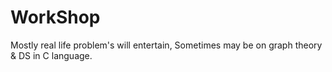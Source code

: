 # WorkShop

Mostly real life problem's will entertain, Sometimes may be on graph theory & DS in C language.
